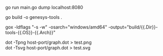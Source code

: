go run main.go dump localhost:8080

go build -o genesys-tools .

gox -ldflags "-s -w" -osarch="windows/amd64" -output="build/{{.Dir}}-tools-{{.OS}}-{{.Arch}}"

dot -Tpng host-port/graph.dot > test.png  
dot -Tsvg host-port/graph.dot > test.svg
